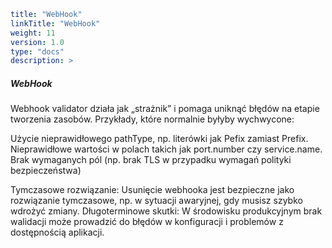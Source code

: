 ```yaml
title: "WebHook"
linkTitle: "WebHook"
weight: 11
version: 1.0
type: "docs"
description: >
```

##### WebHook
Webhook validator działa jak „strażnik” i pomaga uniknąć błędów na etapie tworzenia zasobów. Przykłady, które normalnie byłyby wychwycone:

Użycie nieprawidłowego pathType, np. literówki jak Pefix zamiast Prefix.
Nieprawidłowe wartości w polach takich jak port.number czy service.name.
Brak wymaganych pól (np. brak TLS w przypadku wymagań polityki bezpieczeństwa)

Tymczasowe rozwiązanie: Usunięcie webhooka jest bezpieczne jako rozwiązanie tymczasowe, np. w sytuacji awaryjnej, gdy musisz szybko wdrożyć zmiany.
Długoterminowe skutki: W środowisku produkcyjnym brak walidacji może prowadzić do błędów w konfiguracji i problemów z dostępnością aplikacji.
